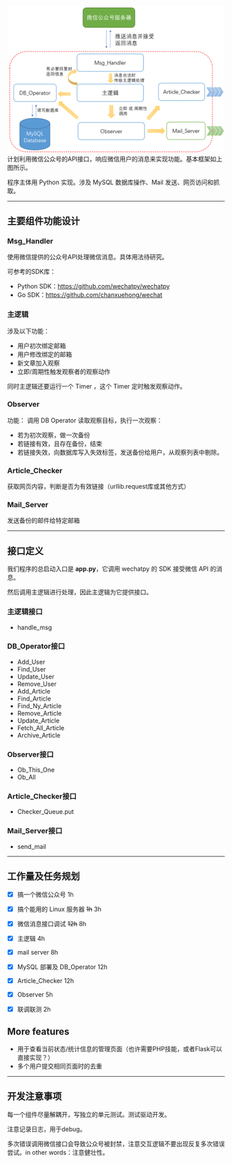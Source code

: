
![简易框架](../img/frame.png)
计划利用微信公众号的API接口，响应微信用户的消息来实现功能。基本框架如上图所示。

程序主体用 Python 实现。涉及 MySQL 数据库操作、Mail 发送、网页访问和抓取。


****
## 主要组件功能设计
### Msg_Handler

使用微信提供的公众号API处理微信消息。具体用法待研究。

可参考的SDK库：
* Python SDK：https://github.com/wechatpy/wechatpy
* Go SDK：https://github.com/chanxuehong/wechat


### 主逻辑

涉及以下功能：
* 用户初次绑定邮箱
* 用户修改绑定的邮箱
* 新文章加入观察
* 立即/周期性触发观察者的观察动作

同时主逻辑还要运行一个 Timer ，这个 Timer 定时触发观察动作。

### Observer

功能：
调用 DB Operator 读取观察目标，执行一次观察：
* 若为初次观察，做一次备份
* 若链接有效，且存在备份，结束
* 若链接失效，向数据库写入失效标签，发送备份给用户，从观察列表中剔除。

### Article_Checker
获取网页内容，判断是否为有效链接（urllib.request库或其他方式）

### Mail_Server

发送备份的邮件给特定邮箱

****

## 接口定义
我们程序的总启动入口是 **app.py**，它调用 wechatpy 的 SDK 接受微信 API 的消息。

然后调用主逻辑进行处理，因此主逻辑为它提供接口。
### 主逻辑接口
* handle_msg
### DB_Operator接口
* Add_User
* Find_User
* Update_User
* Remove_User
* Add_Article
* Find_Article
* Find_Ny_Article
* Remove_Article
* Update_Article
* Fetch_All_Article
* Archive_Article
### Observer接口
* Ob_This_One
* Ob_All
### Article_Checker接口
* Checker_Queue.put
### Mail_Server接口
* send_mail

****

## 工作量及任务规划
- [x] 搞一个微信公众号 1h
- [x] 搞个能用的 Linux 服务器  ~~1h~~ 3h
- [x] 微信消息接口调试  ~~12h~~ 8h
- [x] 主逻辑   4h
- [x] mail server   8h
- [x] MySQL 部署及 DB_Operator  12h
- [x] Article_Checker  12h
- [x] Observer   5h
- [x] 联调联测   2h


## More features
* 用于查看当前状态/统计信息的管理页面（也许需要PHP技能，或者Flask可以直接实现？）
* 多个用户提交相同页面时的去重

****

## 开发注意事项
每一个组件尽量解耦开，写独立的单元测试。测试驱动开发。

注意记录日志，用于debug。

多次错误调用微信接口会导致公众号被封禁，注意交互逻辑不要出现反复多次错误尝试。in other words：注意健壮性。